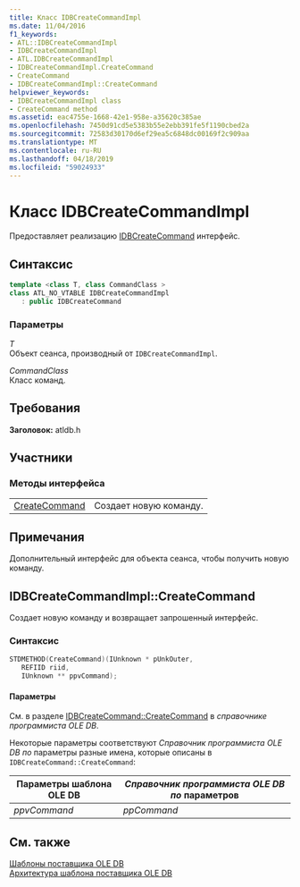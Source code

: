 ```yaml
---
title: Класс IDBCreateCommandImpl
ms.date: 11/04/2016
f1_keywords:
- ATL::IDBCreateCommandImpl
- IDBCreateCommandImpl
- ATL.IDBCreateCommandImpl
- IDBCreateCommandImpl.CreateCommand
- CreateCommand
- IDBCreateCommandImpl::CreateCommand
helpviewer_keywords:
- IDBCreateCommandImpl class
- CreateCommand method
ms.assetid: eac4755e-1668-42e1-958e-a35620c385ae
ms.openlocfilehash: 7450d91cd5e5383b55e2ebb391fe5f1190cbed2a
ms.sourcegitcommit: 72583d30170d6ef29ea5c6848dc00169f2c909aa
ms.translationtype: MT
ms.contentlocale: ru-RU
ms.lasthandoff: 04/18/2019
ms.locfileid: "59024933"
---
```

# <a name="idbcreatecommandimpl-class"></a>Класс IDBCreateCommandImpl

Предоставляет реализацию [IDBCreateCommand](/previous-versions/windows/desktop/ms711625(v=vs.85)) интерфейс.

## <a name="syntax"></a>Синтаксис

```cpp
template <class T, class CommandClass >
class ATL_NO_VTABLE IDBCreateCommandImpl
   : public IDBCreateCommand
```

### <a name="parameters"></a>Параметры

*T*<br/>
Объект сеанса, производный от `IDBCreateCommandImpl`.

*CommandClass*<br/>
Класс команд.

## <a name="requirements"></a>Требования

**Заголовок:** atldb.h

## <a name="members"></a>Участники

### <a name="interface-methods"></a>Методы интерфейса

|||
|-|-|
|[CreateCommand](#createcommand)|Создает новую команду.|

## <a name="remarks"></a>Примечания

Дополнительный интерфейс для объекта сеанса, чтобы получить новую команду.

## <a name="createcommand"></a> IDBCreateCommandImpl::CreateCommand

Создает новую команду и возвращает запрошенный интерфейс.

### <a name="syntax"></a>Синтаксис

```cpp
STDMETHOD(CreateCommand)(IUnknown * pUnkOuter,
   REFIID riid,
   IUnknown ** ppvCommand);
```

#### <a name="parameters"></a>Параметры

См. в разделе [IDBCreateCommand::CreateCommand](/previous-versions/windows/desktop/ms709772(v=vs.85)) в *справочнике программиста OLE DB*.

Некоторые параметры соответствуют *Справочник программиста OLE DB по* параметры разные имена, которые описаны в `IDBCreateCommand::CreateCommand`:

|Параметры шаблона OLE DB|*Справочник программиста OLE DB по* параметров|
|--------------------------------|------------------------------------------------|
|*ppvCommand*|*ppCommand*|

## <a name="see-also"></a>См. также

[Шаблоны поставщика OLE DB](../../data/oledb/ole-db-provider-templates-cpp.md)<br/>
[Архитектура шаблона поставщика OLE DB](../../data/oledb/ole-db-provider-template-architecture.md)